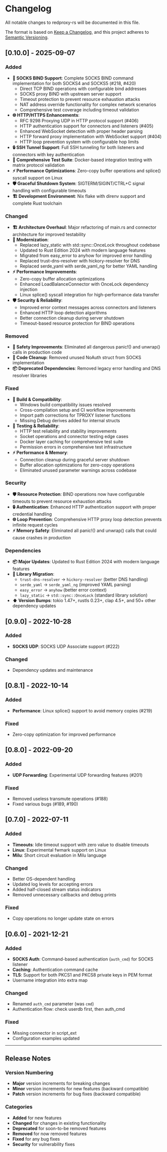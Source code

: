 # Changelog

All notable changes to redproxy-rs will be documented in this file.

The format is based on [Keep a Changelog](https://keepachangelog.com/en/1.0.0/),
and this project adheres to [Semantic Versioning](https://semver.org/spec/v2.0.0.html).

## [0.10.0] - 2025-09-07

### Added
- **🔧 SOCKS BIND Support**: Complete SOCKS BIND command implementation for both SOCKS4 and SOCKS5 (#218, #420)
  - Direct TCP BIND operations with configurable bind addresses  
  - SOCKS proxy BIND with upstream server support
  - Timeout protection to prevent resource exhaustion attacks
  - NAT address override functionality for complex network scenarios
  - Comprehensive test coverage including timeout validation
- **🌐 HTTP/HTTPS Enhancements**: 
  - RFC 9298 Proxying UDP in HTTP protocol support (#406)
  - HTTP authentication support for connectors and listeners (#405)
  - Enhanced WebSocket detection with proper header parsing
  - HTTP forward proxy implementation with WebSocket support (#404)
  - HTTP loop prevention system with configurable hop limits
- **🔒 SSH Tunnel Support**: Full SSH tunneling for both listeners and connectors with key authentication
- **🧪 Comprehensive Test Suite**: Docker-based integration testing with matrix protocol validation
- **⚡ Performance Optimizations**: Zero-copy buffer operations and splice() syscall support on Linux
- **🛡️ Graceful Shutdown System**: SIGTERM/SIGINT/CTRL+C signal handling with configurable timeouts
- **🏗️ Development Environment**: Nix flake with direnv support and complete Rust toolchain

### Changed
- **🏗️ Architecture Overhaul**: Major refactoring of main.rs and connector architecture for improved testability
- **🔧 Modernization**: 
  - Replaced lazy_static with std::sync::OnceLock throughout codebase
  - Updated to Rust Edition 2024 with modern language features
  - Migrated from easy_error to anyhow for improved error handling
  - Replaced trust-dns-resolver with hickory-resolver for DNS
  - Replaced serde_yaml with serde_yaml_ng for better YAML handling
- **⚡ Performance Improvements**:
  - Zero-copy buffer allocation optimizations
  - Enhanced LoadBalanceConnector with OnceLock dependency injection
  - Linux splice() syscall integration for high-performance data transfer
- **🛡️ Security & Reliability**:
  - Improved error context messages across connectors and listeners
  - Enhanced HTTP loop detection algorithms
  - Better connection cleanup during server shutdown
  - Timeout-based resource protection for BIND operations

### Removed
- **🚫 Safety Improvements**: Eliminated all dangerous panic!() and unwrap() calls in production code
- **🧹 Code Cleanup**: Removed unused NoAuth struct from SOCKS implementation
- **📦 Deprecated Dependencies**: Removed legacy error handling and DNS resolver libraries

### Fixed
- **🔧 Build & Compatibility**:
  - Windows build compatibility issues resolved
  - Cross-compilation setup and CI workflow improvements
  - Import path corrections for TPROXY listener functions
  - Missing Debug derives added for internal structs
- **🧪 Testing & Reliability**:
  - HTTP test reliability and stability improvements
  - Socket operations and connector testing edge cases
  - Docker layer caching for comprehensive test suite
  - Permission errors in comprehensive test infrastructure
- **⚡ Performance & Memory**:
  - Connection cleanup during graceful server shutdown
  - Buffer allocation optimizations for zero-copy operations
  - Eliminated unused parameter warnings across codebase

### Security
- **🛡️ Resource Protection**: BIND operations now have configurable timeouts to prevent resource exhaustion attacks
- **🔒 Authentication**: Enhanced HTTP authentication support with proper credential handling  
- **🌐 Loop Prevention**: Comprehensive HTTP proxy loop detection prevents infinite request cycles
- **⚡ Memory Safety**: Eliminated all panic!() and unwrap() calls that could cause crashes in production

### Dependencies
- **📦 Major Updates**: Updated to Rust Edition 2024 with modern language features
- **🔄 Library Migration**: 
  - `trust-dns-resolver` → `hickory-resolver` (better DNS handling)
  - `serde_yaml` → `serde_yaml_ng` (improved YAML parsing) 
  - `easy_error` → `anyhow` (better error context)
  - `lazy_static` → `std::sync::OnceLock` (standard library solution)
- **⬆️ Version Bumps**: tokio 1.47+, rustls 0.23+, clap 4.5+, and 50+ other dependency updates

## [0.9.0] - 2022-10-28

### Added
- **SOCKS UDP**: SOCKS UDP Associate support (#222)

### Changed
- Dependency updates and maintenance

## [0.8.1] - 2022-10-14

### Added
- **Performance**: Linux splice() support to avoid memory copies (#219)

### Fixed
- Zero-copy optimization for improved performance

## [0.8.0] - 2022-09-20

### Added
- **UDP Forwarding**: Experimental UDP forwarding features (#201)

### Fixed
- Removed useless transmute operations (#188)
- Fixed various bugs (#189, #190)

## [0.7.0] - 2022-07-11

### Added
- **Timeouts**: Idle timeout support with zero value to disable timeouts
- **Linux**: Experimental fwmark support on Linux
- **Milu**: Short circuit evaluation in Milu language

### Changed
- Better OS-dependent handling
- Updated log levels for accepting errors
- Added half-closed stream status indicators
- Removed unnecessary callbacks and debug prints

### Fixed
- Copy operations no longer update state on errors

## [0.6.0] - 2021-12-21

### Added
- **SOCKS Auth**: Command-based authentication (`auth_cmd`) for SOCKS listener
- **Caching**: Authentication command cache
- **TLS**: Support for both PKCS1 and PKCS8 private keys in PEM format
- Username integration into extra map

### Changed
- Renamed `auth_cmd` parameter (was `cmd`)
- Authentication flow: check userdb first, then auth_cmd

### Fixed
- Missing connector in script_ext
- Configuration examples updated

---

## Release Notes

### Version Numbering
- **Major** version increments for breaking changes
- **Minor** version increments for new features (backward compatible)
- **Patch** version increments for bug fixes (backward compatible)

### Categories
- **Added** for new features
- **Changed** for changes in existing functionality
- **Deprecated** for soon-to-be removed features
- **Removed** for now removed features
- **Fixed** for any bug fixes
- **Security** for vulnerability fixes